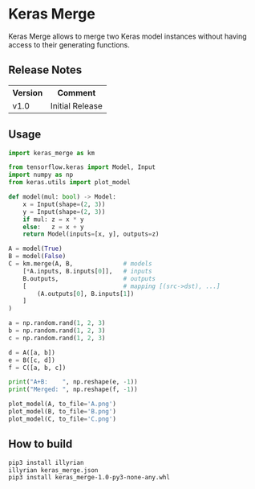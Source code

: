 # Keras Merge

Keras Merge allows to merge two Keras model instances without having access to
their generating functions.

## Release Notes
<table>
<tr><th>Version</th><th>Comment</th></tr>

<tr><td>v1.0</td><td>
Initial Release
</td></tr>

</table>

## Usage

```python
import keras_merge as km

from tensorflow.keras import Model, Input
import numpy as np
from keras.utils import plot_model

def model(mul: bool) -> Model:
    x = Input(shape=(2, 3))
    y = Input(shape=(2, 3))
    if mul: z = x * y
    else:   z = x + y
    return Model(inputs=[x, y], outputs=z)

A = model(True)
B = model(False)
C = km.merge(A, B,				# models
	[*A.inputs, B.inputs[0]],	# inputs
	B.outputs,					# outputs
	[							# mapping [(src->dst), ...]
		(A.outputs[0], B.inputs[1])
	]
)

a = np.random.rand(1, 2, 3)
b = np.random.rand(1, 2, 3)
c = np.random.rand(1, 2, 3)

d = A([a, b])
e = B([c, d])
f = C([a, b, c])

print("A+B:    ", np.reshape(e, -1))
print("Merged: ", np.reshape(f, -1))

plot_model(A, to_file='A.png')
plot_model(B, to_file='B.png')
plot_model(C, to_file='C.png')
```

## How to build

```bash
pip3 install illyrian
illyrian keras_merge.json
pip3 install keras_merge-1.0-py3-none-any.whl
```